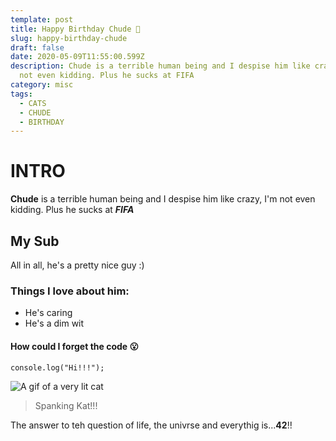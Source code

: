 ```yaml
---
template: post
title: Happy Birthday Chude 🎉
slug: happy-birthday-chude
draft: false
date: 2020-05-09T11:55:00.599Z
description: Chude is a terrible human being and I despise him like crazy, I'm
  not even kidding. Plus he sucks at FIFA
category: misc
tags:
  - CATS
  - CHUDE
  - BIRTHDAY
---
```

# **INTRO**

**Chude** is a terrible human being and I despise him like crazy, I'm not even kidding. Plus he sucks at ***FIFA***

## **My Sub**

All in all, he's a pretty nice guy :)

### Things I love about him:

* He's caring
* He's a dim wit

#### How could I forget the code 😮

`console.log("Hi!!!");`

![A  gif of a very lit cat](/media/cat.gif "A very lit cat")

> Spanking Kat!!!

The answer to teh question of life, the univrse and everythig is...**42**!!